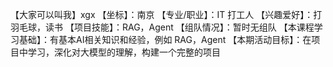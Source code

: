 【大家可以叫我】xgx 【坐标】：南京 【专业/职业】：IT 打工人 【兴趣爱好】：打羽毛球，读书 【项目技能】：RAG，Agent 【组队情况】：暂时无组队 【本课程学习基础】：有基本AI相关知识和经验，例如 RAG，Agent 【本期活动目标】：在项目中学习，深化对大模型的理解，构建一个完整的项目
